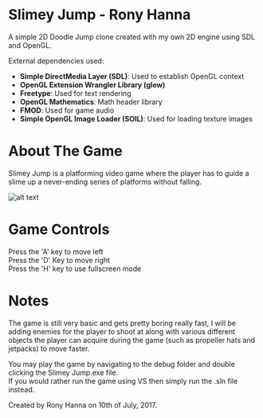 # Slimey Jump - Rony Hanna 
A simple 2D Doodle Jump clone created with my own 2D engine using SDL and OpenGL. 

External dependencies used:  
- __Simple DirectMedia Layer (SDL)__: Used to establish OpenGL context  
- __OpenGL Extension Wrangler Library (glew)__  
- __Freetype__: Used for text rendering  
- __OpenGL Mathematics__: Math header library  
- __FMOD__: Used for game audio  
- __Simple OpenGL Image Loader (SOIL)__: Used for loading texture images   

# About The Game
Slimey Jump is a platforming video game where the player has to guide a slime up a never-ending series of platforms without falling. 

![alt text](http://i65.tinypic.com/1zce0rb.png)

# Game Controls
Press the 'A' key to move left  
Press the 'D' Key to move right  
Press the 'H' key to use fullscreen mode

# Notes
The game is still very basic and gets pretty boring really fast, I will be adding enemies for the player to shoot at along with various 
different objects the player can acquire during the game (such as propeller hats and jetpacks) to move faster.   

You may play the game by navigating to the debug folder and double clicking the Slimey Jump.exe file.  
If you would rather run the game using VS then simply run the .sln file instead.   
 
Created by Rony Hanna on 10th of July, 2017.
